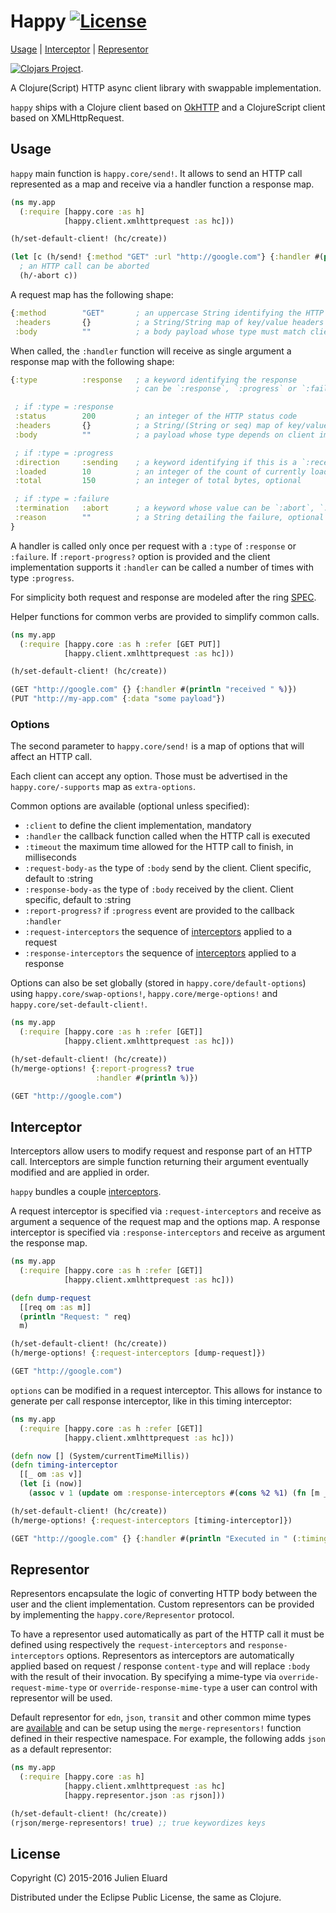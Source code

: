 # Happy [![License](http://img.shields.io/badge/license-EPL-blue.svg?style=flat)](https://www.eclipse.org/legal/epl-v10.html)

[Usage](#usage) | [Interceptor](#interceptor) | [Representor](#representor)

[![Clojars Project](http://clojars.org/happy/latest-version.svg)](http://clojars.org/happy).

A Clojure(Script) HTTP async client library with swappable implementation.

`happy` ships with a Clojure client based on [OkHTTP](http://square.github.io/okhttp/) and a ClojureScript client based on XMLHttpRequest.

## Usage

`happy` main function is `happy.core/send!`. It allows to send an HTTP call represented as a map and receive via a handler function a response map.

```clojure
(ns my.app
  (:require [happy.core :as h]
            [happy.client.xmlhttprequest :as hc]))

(h/set-default-client! (hc/create))

(let [c (h/send! {:method "GET" :url "http://google.com"} {:handler #(println "received " %)})]
  ; an HTTP call can be aborted
  (h/-abort c))
```

A request map has the following shape:

```clojure
{:method        "GET"       ; an uppercase String identifying the HTTP method used
 :headers       {}          ; a String/String map of key/value headers
 :body          ""          ; a body payload whose type must match client implementation capacities}
```

When called, the `:handler` function will receive as single argument a response map with the following shape:

```clojure
{:type          :response   ; a keyword identifying the response
                            ; can be `:response`, `:progress` or `:failure`

 ; if :type = :response
 :status        200         ; an integer of the HTTP status code
 :headers       {}          ; a String/(String or seq) map of key/value headers
 :body          ""          ; a payload whose type depends on client implementation

 ; if :type = :progress
 :direction     :sending    ; a keyword identifying if this is a `:receiving` or `:sending` progress
 :loaded        10          ; an integer of the count of currently loaded bytes, optional
 :total         150         ; an integer of total bytes, optional

 ; if :type = :failure
 :termination   :abort      ; a keyword whose value can be `:abort`, `:timeout` or `:network`
 :reason        ""          ; a String detailing the failure, optional
}
```

A handler is called only once per request with a `:type` of `:response` or `:failure`.
If `:report-progress?` option is provided and the client implementation supports it `:handler` can be called a number of times with type `:progress`.

For simplicity both request and response are modeled after the ring [SPEC](https://github.com/ring-clojure/ring/blob/master/SPEC).

Helper functions for common verbs are provided to simplify common calls.

```clojure
(ns my.app
  (:require [happy.core :as h :refer [GET PUT]]
            [happy.client.xmlhttprequest :as hc]))

(h/set-default-client! (hc/create))

(GET "http://google.com" {} {:handler #(println "received " %)})
(PUT "http://my-app.com" {:data "some payload"})
```

### Options

The second parameter to `happy.core/send!` is a map of options that will affect an HTTP call.

Each client can accept any option. Those must be advertised in the `happy.core/-supports` map as `extra-options`.

Common options are available (optional unless specified):

* `:client` to define the client implementation, mandatory
* `:handler` the callback function called when the HTTP call is executed
* `:timeout` the maximum time allowed for the HTTP call to finish, in milliseconds
* `:request-body-as` the type of `:body` send by the client. Client specific, default to :string
* `:response-body-as` the type of `:body` received by the client. Client specific, default to :string
* `:report-progress?` if `:progress` event are provided to the callback `:handler`
* `:request-interceptors` the sequence of [interceptors](#interceptor) applied to a request
* `:response-interceptors` the sequence of [interceptors](#interceptor) applied to a response

Options can also be set globally (stored in `happy.core/default-options`) using `happy.core/swap-options!`, `happy.core/merge-options!` and `happy.core/set-default-client!`.

```clojure
(ns my.app
  (:require [happy.core :as h :refer [GET]]
            [happy.client.xmlhttprequest :as hc]))

(h/set-default-client! (hc/create))
(h/merge-options! {:report-progress? true
                   :handler #(println %)})

(GET "http://google.com")
```

## Interceptor

Interceptors allow users to modify request and response part of an HTTP call. Interceptors are simple function returning their argument eventually modified and are applied in order.

`happy` bundles a couple [interceptors](https://github.com/jeluard/happy/blob/master/src/happy/interceptors.cljc).

A request interceptor is specified via `:request-interceptors` and receive as argument a sequence of the request map and the options map.
A response interceptor is specified via `:response-interceptors` and receive as argument the response map.

```clojure
(ns my.app
  (:require [happy.core :as h :refer [GET]]
            [happy.client.xmlhttprequest :as hc]))

(defn dump-request
  [[req om :as m]]
  (println "Request: " req)
  m)

(h/set-default-client! (hc/create))
(h/merge-options! {:request-interceptors [dump-request]})

(GET "http://google.com")
```

`options` can be modified in a request interceptor. This allows for instance to generate per call response interceptor, like in this timing interceptor:

```clojure
(ns my.app
  (:require [happy.core :as h :refer [GET]]
            [happy.client.xmlhttprequest :as hc]))

(defn now [] (System/currentTimeMillis))
(defn timing-interceptor
  [[_ om :as v]]
  (let [i (now)]
    (assoc v 1 (update om :response-interceptors #(cons %2 %1) (fn [m _] (assoc m :timing (- (now) i)))))))

(h/set-default-client! (hc/create))
(h/merge-options! {:request-interceptors [timing-interceptor]})

(GET "http://google.com" {} {:handler #(println "Executed in " (:timing %) "ms")})
```

## Representor

Representors encapsulate the logic of converting HTTP body between the user and the client implementation. Custom representors can be provided by implementing the `happy.core/Representor` protocol.

To have a representor used automatically as part of the HTTP call it must be defined using respectively the `request-interceptors` and `response-interceptors` options.
Representors as interceptors are automatically applied based on request / response `content-type` and will replace `:body` with the result of their invocation. By specifying a mime-type via `override-request-mime-type` or `override-response-mime-type` a user can control with representor will be used.

Default representor for `edn`, `json`, `transit`  and other common mime types are [available](https://github.com/jeluard/happy/tree/master/src/happy/representor) and can be setup using the `merge-representors!` function defined in their respective namespace. For example, the following adds `json` as a default representor:

```clojure
(ns my.app
  (:require [happy.core :as h]
            [happy.client.xmlhttprequest :as hc]
            [happy.representor.json :as rjson]))

(h/set-default-client! (hc/create))
(rjson/merge-representors! true) ;; true keywordizes keys
```

## License

Copyright (C) 2015-2016 Julien Eluard

Distributed under the Eclipse Public License, the same as Clojure.
